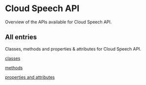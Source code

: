 [
This is a templated file. Adding content to this file may result in it being
reverted. Instead, if you want to place additional content, create an
"overview_content.md" file in `docs/` directory. The Sphinx tool will
pick up on the content and merge the content.
]: #

# Cloud Speech API

Overview of the APIs available for Cloud Speech API.

## All entries

Classes, methods and properties & attributes for
Cloud Speech API.

[classes](https://cloud.google.com/python/docs/reference/speech/latest/summary_class.html)

[methods](https://cloud.google.com/python/docs/reference/speech/latest/summary_method.html)

[properties and
attributes](https://cloud.google.com/python/docs/reference/speech/latest/summary_property.html)
